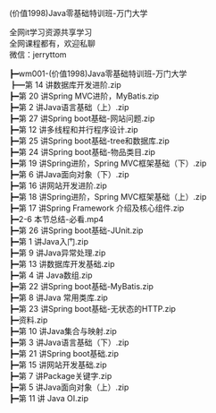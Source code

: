 (价值1998)Java零基础特训班-万门大学

全网it学习资源共享学习<br>全网课程都有，欢迎私聊<br>微信：jerryttom<br>

┣━wm001-(价值1998)Java零基础特训班-万门大学<br> ┣━第 14 讲数据库开发进阶.zip<br> ┣━第 20 讲Spring MVC进阶，MyBatis.zip<br> ┣━第 2 讲Java语言基础（上）.zip<br> ┣━第 27 讲Spring boot基础-网站问题.zip<br> ┣━第 12 讲多线程和并行程序设计.zip<br> ┣━第 25 讲Spring boot基础-tree和数据库.zip<br> ┣━第 24 讲Spring boot基础-物品类目.zip<br> ┣━第 19 讲Spring进阶，Spring MVC框架基础（下）.zip<br> ┣━第 6 讲Java面向对象（下）.zip<br> ┣━第 16 讲网站开发进阶.zip<br> ┣━第 18 讲Spring进阶，Spring MVC框架基础（上）.zip<br> ┣━第 17 讲Spring Framework 介绍及核心组件.zip<br> ┣━2-6 本节总结-必看.mp4<br> ┣━第 26 讲Spring boot基础-JUnit.zip<br> ┣━第 1 讲Java入门.zip<br> ┣━第 9 讲Java异常处理.zip<br> ┣━第 13 讲数据库开发基础.zip<br> ┣━第 4 讲 Java数组.zip<br> ┣━第 22 讲Spring boot基础-MyBatis.zip<br> ┣━第 8 讲Java 常用类库.zip<br> ┣━第 23 讲Spring boot基础-无状态的HTTP.zip<br> ┣━资料.zip<br> ┣━第 10 讲Java集合与映射.zip<br> ┣━第 3 讲Java语言基础（下）.zip<br> ┣━第 21 讲Spring boot基础.zip<br> ┣━第 15 讲网站开发基础.zip<br> ┣━第 7 讲Package关键字.zip<br> ┣━第 5 讲Java面向对象（上）.zip<br> ┣━第 11 讲 Java OI.zip